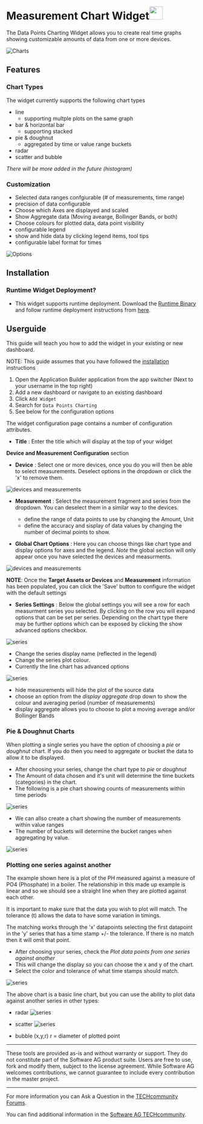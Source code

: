 <!-- @format -->

# Measurement Chart Widget[<img width="35" src="https://user-images.githubusercontent.com/67993842/97668428-f360cc80-1aa7-11eb-8801-da578bda4334.png"/>](https://github.com/SoftwareAG/cumulocity-measurment-chart-widget/releases/download/1.0.0/datapoints-charting-widget-v1.0.0.zip)

The Data Points Charting Widget allows you to create real time graphs showing customizable amounts of data from one or more devices.

![Charts](/styles/previewImage.png)

## Features

### Chart Types

The widget currently supports the following chart types

- line
  - supporting multple plots on the same graph
- bar & horizontal bar
  - supporting stacked
- pie & doughnut
  - aggregated by time or value range buckets
- radar
- scatter and bubble

_There will be more added in the future (histogram)_

### Customization

- Selected data ranges confgiurable (# of measurements, time range)
- precision of data configurable
- Choose which Axes are displayed and scaled
- Show Aggregate data (Moving avearge, Bollinger Bands, or both)
- Choose colours for plotted data, data point visibility
- configurable legend
- show and hide data by clicking legend items, tool tips
- configurable label format for times

![Options](/images/options.png)

## Installation

### Runtime Widget Deployment?

- This widget supports runtime deployment. Download the [Runtime Binary](https://github.com/SoftwareAG/cumulocity-silo-capacity-widget/releases/download/1.0.2/silo-capacity-widget_v1.0.2.zip) and follow runtime deployment instructions from [here](https://github.com/SoftwareAG/cumulocity-runtime-widget-loader).

## Userguide

This guide will teach you how to add the widget in your existing or new dashboard.

NOTE: This guide assumes that you have followed the [installation](https://github.com/SoftwareAG/cumulocity-runtime-widget-loader) instructions

1. Open the Application Builder application from the app switcher (Next to your username in the top right)
2. Add a new dashboard or navigate to an existing dashboard
3. Click `Add Widget`
4. Search for `Data Points Charting`
5. See below for the configuration options

The widget configuration page contains a number of configuration attributes.

- **Title** : Enter the title which will display at the top of your widget

**Device and Measurement Configuration** section

- **Device** : Select one or more devices, once you do you will then be able to select measurements. Deselect options in the dropdown or click the 'x' to remove them.

![devices and measurements](/images/devandmeas.png)

- **Measurement** : Select the measurement fragment and series from the dropdown. You can deselect them in a similar way to the devices.

  - define the range of data points to use by changing the Amount, Unit
  - define the accuracy and sisplay of data values by changing the number of decimal points to show.

- **Global Chart Options** : Here you can choose things like chart type and display options for axes and the legend. _Note_ the global section will only appear once you have selected the devices and measurments.

![devices and measurements](/images/global.gif)

**NOTE**: Once the **Target Assets or Devices** and **Measurement** information has been populated, you can click the 'Save' button to configure the widget with the default settings

- **Series Settings** : Below the global settings you will see a row for each measurment series you selected. By clicking on the row you will expand options that can be set per series. Depending on the chart type there may be further options which can be exposed by clicking the show advanced options checkbox.

![series](/images/series.gif)

- Change the series display name (reflected in the legend)
- Change the series plot colour.
- Currently the line chart has advanced options

![series](/images/advanced.gif)

- hide measurements will hide the plot of the source data
- choose an option from the _display aggregate_ drop down to show the colour and averaging period (number of measurements)
- display aggregate allows you to choose to plot a moving average and/or Bollinger Bands

### Pie & Doughnut Charts

When plotting a single series you have the option of choosing a *pie* or *doughnut* chart. If you do then you need to aggregate or
bucket the data to allow it to be displayed. 

- After choosing your series, change the chart type to *pie* or *doughnut*
- The Amount of data chosen and it's unit will determine the time buckets (categories) in the chart. 
- The following is a pie chart showing counts of measurements within time periods

![series](/images/pie.gif)

- We can allso create a chart showing the number of measurements within value ranges
- The number of buckets will determine the bucket ranges when aggregating by value. 

![series](/images/value.gif)

### Plotting one series against another

The example shown here is a plot of the PH measured against a measure of PO4 (Phosphate) in a boiler. The relationship in this made up example is linear and so we should see a straight line when they are plotted against each other. 

It is important to make sure that the data you wish to plot will match. The tolerance (t) allows the data to have some variation in timings. 

The matching works through the 'x' datapoints selecting the first datapoint in the 'y' series that has a time stamp +/- the tolerance. If there is no match then it will omit that point. 

- After choosing your series, check the *Plot data points from one series against another* 
- This will change the display so you can choose the x and y of the chart. 
- Select the color and tolerance of what time stamps should match.

![series](/images/multivariate.gif)


The above chart is a basic line chart, but you can use the ability to plot data against another series in other types:

- radar
![series](/images/radar.png)

- scatter
![series](/images/scatter.png)

- bubble (x,y,r) r = diameter of plotted point 





---

These tools are provided as-is and without warranty or support. They do not constitute part of the Software AG product suite. Users are free to use, fork and modify them, subject to the license agreement. While Software AG welcomes contributions, we cannot guarantee to include every contribution in the master project.

---

For more information you can Ask a Question in the [TECHcommunity Forums](http://tech.forums.softwareag.com/techjforum/forums/list.page?product=cumulocity).

You can find additional information in the [Software AG TECHcommunity](http://techcommunity.softwareag.com/home/-/product/name/cumulocity).
